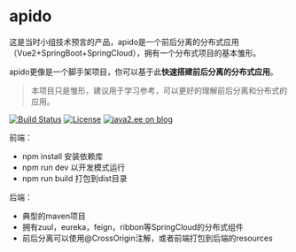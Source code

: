 # apido 

这是当时小组技术预言的产品，apido是一个前后分离的分布式应用（Vue2+SpringBoot+SpringCloud），拥有一个分布式项目的基本雏形。

apido更像是一个脚手架项目，你可以基于此**快速搭建前后分离的分布式应用**。

> 本项目只是雏形，建议用于学习参考，可以更好的理解前后分离和分布式的应用。

[![Build Status](https://img.shields.io/travis/joutaojian/apido.svg?style=flat-square)](https://travis-ci.org/joutaojian/apido)
[![License](https://img.shields.io/badge/license-MIT-4EB1BA.svg?style=flat-square)](https://github.com/joutaojian/apido/blob/master/LICENSE)
[![java2.ee on blog](https://img.shields.io/badge/blog-java2.ee-red.svg?style=flat-square)](https://java2.ee)



前端：

* npm install 安装依赖库
* npm run dev 以开发模式运行
* npm run build 打包到dist目录

后端：

* 典型的maven项目
* 拥有zuul，eureka，feign，ribbon等SpringCloud的分布式组件
* 前后分离可以使用@CrossOrigin注解，或者前端打包到后端的resources

